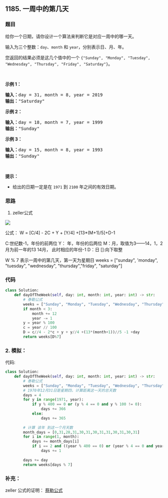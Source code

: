 ## 1185. 一周中的第几天

### 题目
<div class="content__1Y2H"><div class="notranslate"><p>给你一个日期，请你设计一个算法来判断它是对应一周中的哪一天。</p>

<p>输入为三个整数：<code>day</code>、<code>month</code> 和&nbsp;<code>year</code>，分别表示日、月、年。</p>

<p>您返回的结果必须是这几个值中的一个&nbsp;<code>{"Sunday", "Monday", "Tuesday", "Wednesday", "Thursday", "Friday", "Saturday"}</code>。</p>

<p>&nbsp;</p>

<p><strong>示例 1：</strong></p>

<pre><strong>输入：</strong>day = 31, month = 8, year = 2019
<strong>输出：</strong>"Saturday"
</pre>

<p><strong>示例 2：</strong></p>

<pre><strong>输入：</strong>day = 18, month = 7, year = 1999
<strong>输出：</strong>"Sunday"
</pre>

<p><strong>示例 3：</strong></p>

<pre><strong>输入：</strong>day = 15, month = 8, year = 1993
<strong>输出：</strong>"Sunday"
</pre>

<p>&nbsp;</p>

<p><strong>提示：</strong></p>

<ul>
	<li>给出的日期一定是在&nbsp;<code>1971</code> 到&nbsp;<code>2100</code>&nbsp;年之间的有效日期。</li>
</ul>
</div></div>


### 思路

1. zeller公式

![](https://xd-imgsubmit.oss-cn-beijing.aliyuncs.com/images/2022-01-03-qHsIZp.png)


公式：
W = [C/4] - 2C + Y + [Y/4] +[13*(M+1)/5]+D-1

C:世纪数-1，年份的前两位
Y： 年，年份的后两位
M：月，取值为3——14，1，2月为前一年的13 14月， 此时相应的年份-1
D：日
[]:向下取整

W % 7 表示一周中的第几天，第一天为星期日 
weeks = ["sunday", 'monday", "tuesday", "wednesday", "thursday","friday", "saturday"]


### 代码

```python
class Solution:
    def dayOfTheWeek(self, day: int, month: int, year: int) -> str:
        # 泰勒公式
        weeks = ["Sunday", "Monday", "Tuesday", "Wednesday", "Thursday", "Friday", "Saturday"]
        if month < 3:
            month += 12
            year -= 1
        y = year % 100
        c = year // 100
        D = c//4 - 2*c + y + y//4 +(13*(month+1))//5 -1 +day
        return weeks[D%7]
```

### 2. 模拟：

代码:
```python
class Solution:
    def dayOfTheWeek(self, day: int, month: int, year: int) -> str:
        # 泰勒公式
        weeks = ["Sunday", "Monday", "Tuesday", "Wednesday", "Thursday", "Friday","Saturday"]
        # 1970年12月31日是星期四，计算距离这一天的总天数
        days = 4
        for y in range(1971, year):
            if y % 400 == 0 or (y % 4 == 0 and y % 100 != 0):
                days += 366
            else:
                days += 365
        
        # 计算 该年 到这一个月天数
        month_days = [0,31,28,31,30,31,30,31,31,30,31,30,31]
        for i in range(1, month):
            days += month_days[i]
            if i == 2 and ((year % 400 == 0) or (year % 4 == 0 and year % 100 != 0)):
                days += 1
        
        days += day
        return weeks[days % 7]
```


### 补充：

zeller 公式的证明：
[蔡勒公式](https://www.cnblogs.com/igaoshang/articles/Zeller.html#:~:text=%5B%E8%BD%AC%E8%BD%BD%5D%E8%94%A1%E5%8B%92%EF%BC%88Zeller%EF%BC%89%E5%85%AC%E5%BC%8F%E2%80%94%E2%80%94%E8%AE%A1%E7%AE%97%E4%BB%BB%E6%84%8F%E4%B8%80%E5%A4%A9%E6%98%AF%E6%98%9F%E6%9C%9F%E5%87%A0%201%20W%EF%BC%9A%E6%98%9F%E6%9C%9F%202%20C%EF%BC%9A%E4%B8%96%E7%BA%AA%E6%95%B0%E5%87%8F%E4%B8%80%20%28%E5%B9%B4%E4%BB%BD%E5%89%8D%E4%B8%A4%E4%BD%8D%E6%95%B0%29%203%20Y%EF%BC%9A%E5%B9%B4%28%E5%B9%B4%E4%BB%BD%E5%90%8E%E4%B8%A4%E4%BD%8D%E6%95%B0%29,4%20M%EF%BC%9A%E6%9C%88%28M%E7%9A%84%E5%8F%96%E5%80%BC%E8%8C%83%E5%9B%B4%E4%B8%BA3%E8%87%B314%EF%BC%8C%E5%8D%B3%E5%9C%A8%E8%94%A1%E5%8B%92%E5%85%AC%E5%BC%8F%E4%B8%AD%EF%BC%8C%E6%9F%90%E5%B9%B4%E7%9A%841%E3%80%812%E6%9C%88%E8%A6%81%E7%9C%8B%E4%BD%9C%E4%B8%8A%E4%B8%80%E5%B9%B4%E7%9A%8413%E3%80%8114%E6%9C%88%E6%9D%A5%E8%AE%A1%E7%AE%97%EF%BC%8C%E6%AF%94%E5%A6%822003%20%E5%B9%B41%E6%9C%881%E6%97%A5%E8%A6%81%E7%9C%8B%E4%BD%9C%202002%20%E5%B9%B4%E7%9A%8413%E6%9C%881%E6%97%A5%E6%9D%A5%E8%AE%A1%E7%AE%97%29%205%20D%20%EF%BC%9A%E6%97%A5)
